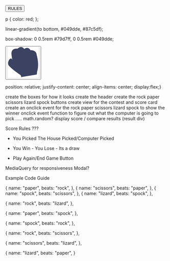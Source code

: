  <!-- Button trigger modal -->
<button type="button" class="btn btn-primary" 
data-bs-toggle="modal" data-bs-target="#exampleModal">
    RULES
  </button>   
 
 
 p {
color: red;
};
 
 linear-gradient(to bottom, #049dde, #87c5df);
 
 box-shadow: 0 0.5rem #79d7ff, 0 0.5rem #049dde;
 
 
   <button class="btn_choice">
                      <div class="choice rock">
                    <img src="images/icon-rock.svg" alt="rock-icon">
                    <!--rock-->
                      </div>
                </button>
 
 
 position: relative;
  justify-content: center;
  align-items: center;
  display:flex;}
 
 
 
 
 
 
 
 
 
 
 
 
 
 
 create the boxes for how it looks 
 create the header 
 create the rock paper scissors lizard spock buttons
 create view for the contest and score card
 create an onclick event for the rock paper scissors lizard spock to show the winner 
 onclick event function to figure out what the computer is going to pick ..... math.random? 
 display score / compare results (result div)

Score Rules ???


 - You Picked The House Picked/Computer Picked

 - You Win - You Lose - Its a draw

 - Play Again/End Game Button
 
 MediaQuery for responsiveness
 Modal?
 
 Example Code Guide
 
 {
 name: "paper",
    beats: "rock",
  },
  {
    name: "scissors",
    beats: "paper",
  },
  {
   name: "spock",
    beats: "scissors",
  },
{
    name: "lizard",
    beats: "spock",
},
   
{
    name: "rock",
    beats: "lizard",
},
    
{
    name: "paper",
    beats: "spock",
},


{
    name: "spock",
    beats: "rock",
},

{
    name: "rock",
    beats: "scissors",
},

{
    name: "scissors",
    beats: "lizard",
},

{
    name: "lizard",
    beats: "paper",
}